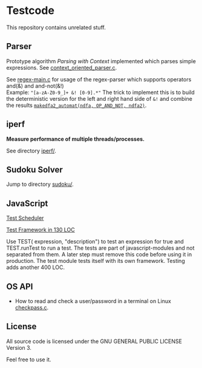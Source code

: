 Testcode
========

This repository contains unrelated stuff.

Parser
------
Prototype algorithm _Parsing with Context_ implemented
which parses simple expressions.
See [context_oriented_parser.c](parser/context_oriented_parser.c).

See [regex-main.c](parser/automat/main.c) for usage of the regex-parser which supports operators and(&) and and-not(&!)
<br> Example: `"[a-zA-Z0-9_]+ &! [0-9].*"` The trick to implement this
is to build the deterministic version for the left and right hand side of `&!` and combine the results
[`makedfa2_automat(ndfa, OP_AND_NOT, ndfa2)`](parser/automat/automat.c#L2913).

iperf
-----
**Measure performance of multiple threads/processes.**

See directory [iperf/](iperf/).

Sudoku Solver
-------------
Jump to directory [sudoku/](old-projects/sudoku).

JavaScript 
----------
[Test Scheduler](https://htmlpreview.github.io/?https://github.com/je-so/testcode/blob/master/html/syncrun.html)

[Test Framework in 130 LOC](https://github.com/je-so/testcode/blob/master/javascript/test.jsm)

Use TEST( expression, "description") to test an expression for true and TEST.runTest to run a test.
The tests are part of javascript-modules and not separated from them. A later step must remove this code before
using it in production. The test module tests itself with its own framework. Testing adds another 400 LOC.

OS API
-------------
* How to read and check a user/password in a terminal on Linux [checkpass.c](checkpass.c).


License
-------

All source code is licensed under the GNU GENERAL PUBLIC LICENSE Version 3.

Feel free to use it.
